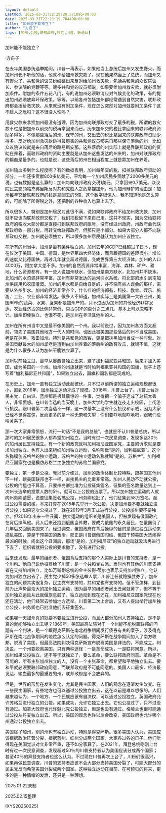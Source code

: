 ```yaml
---
layout: default
Lastmod: 2025-03-31T22:29:20.571896+00:00
date: 2025-03-31T22:29:19.704498+00:00
title: "加州能不能独立？"
author: "方舟子"
tags: [加州,公投,联邦政府,独立,川普，新语丝]
---
```


加州能不能独立？

·方舟子·

在去年美国总统选举期间，川普一再表示，如果他当上总统后加州又发生野火，而加州州长不听他的话，他就不给加州救灾款了。现在他果然当上了总统，而加州又有野火了，共和党的议员纷纷跳出来反对给加州救灾款，包括共和党的众议院议长、参议院的党鞭等等。很多共和党的议员都说，如果要给加州救灾款，就必须附加条件。附加的条件五花八门，有的说加州必须取消应对气候变化的政策，有的提出加州必须放弃环保政策，等等。以前各州包括加州都经常遇到自然灾害，联邦政府都会拨给救灾款，从来就没有附加条件，现在怎么突然对加州就要附加条件？这不趁人之危吗？这不很没人性吗？

用救灾款来拿捏加州最没有道理，因为加州向联邦政府交了最多的税，所谓的救灾款不过是把加州以前交的税再拿回来而已。历来加州交的税比拿回来的联邦政府资助多得多，不像那些落后的州、保守的州，交出去的税比拿回来的联邦政府资助少得多。反对给加州救灾款跳得最厉害的共和党议员都来自那些保守落后的州，比如众议院议长就是来自落后的路易斯安那。这些落后的州实际上就是靠联邦政府的资助在养着，而联邦政府的资助主要就是从加州这些发达的州来的，加州对联邦政府的输血是最多的。也就是说，这些落后的州在相当程度上就是靠加州在养着。

加州输血多到什么程度呢？有的数据表明，加州每年交的税，扣掉联邦政府资助的部分，一年还多贡献800多亿美元，平均每一个加州居民多贡献了2000多美元的税。也有数据是这么算的：加州每向联邦政府交税1美元，只拿回来0.7美元。众议院民主党领袖杰弗里斯反对共和党趁人之危拿捏加州，他为加州辩护的理由是：加州每年交给联邦政府的钱是拿回去的5倍。这个数字很惊人，我不知道他是怎么算的，可能除了所得税之外，还把别的各种收入也算上去了。

所以很多人，特别是加州居民对此很不满，说如果联邦政府不给加州救灾款，加州就不应该向联邦政府交税了，我们把税留下来自己用。这并不现实，因为交给联邦政府的税收大部分都是直接打到联邦政府的账号，没有经过州政府。州政府会代联邦政府收一部分税，再转交给联邦政府，但那只是小部分。如果大部分人都不向联邦政府交税，加州就必须独立，所以很多加州居民就认为加州应该独立。

在所有的州当中，加州是最有条件独立的。加州去年的GDP已经超过了日本，现在仅次于美国、中国、德国，是世界第四大经济体，而且跟德国的差距很小，增长的速度又比德国快，再过几年就会超过德国，变成世界第三大经济体。加州的人口4000万，跟加拿大差不多。加州的自然资源非常丰富，海洋、森林、矿产、耕地，什么资源都有。有一些人说加州缺水，但加州是南方缺水，北加州并不缺水。北加州的水资源非常丰富，加州有非常发达的运河引水系统，将北部的水引到南加州供民用和农田灌溉。加州的用水都是自给自足的，并不像有些人误会的那样，需要从外州引水。加州的经济非常齐全，什么样的经济都有，科技、教育、娱乐、旅游、工业、农业都非常发达。很多人不知道，加州实际上是美国第一大农业州，美国60％的蔬菜、水果、坚果都是加州产的。只不过因为加州的其他经济非常发达，农业经济占的比例非常低，只占GDP的百分之二点几，基本上可以忽略不计。加州即使独立，也饿不死，是加州在养活其他州的人。

加州在所有州当中又是最不像美国的一个州。我以前说过，因为加州各方面太超前，领先了美国其他地方一代人的时间，也因此被美国那些落后的州不当成美国，老是在抹黑、攻击加州。特别是共和党的政客，更是把抹黑加州当成一种时髦。对美国贡献最大的加州却老是遭到由加州养着的落后州的政客攻击，就很不值，这就是为什么很多人认为加州干脆独立算了。

加州以前独立过，最早从墨西哥独立出来，建了加利福尼亚共和国，后来才加入美国，成为美国的一个州。加州的州旗就是当时加利福尼亚共和国的国旗，旗子上还写着“加利福尼亚共和国”，如果独立出去，国旗和国名都是现成的。

在历史上，加州一直有独立运动此起彼伏，只不过以前所谓的独立运动规模都很小，直到2016年，加州独立运动才成了规模。2016年，川普上台了。川普上台对民主党、自由派、蓝州都是极其震惊的一件事，觉得把一个骗子选成了总统太丢人，非常愤怒。在川普当选的当天晚上，加州大学的学生就连夜走出校园，上街游行抗议。跟川普第二次当选不一样，这一次基本上没有什么抗议和示威，因为大家已经不觉得震惊，反而更多的是一种无奈和失望：你们要咋地就咋地吧，跟我们没啥关系了。

那一次大家非常愤怒，流行一句话“不是我的总统”，也就是不认川普是总统，所以那时的加州居民很多人都希望加州独立。当时有过一次民意调查，发现多达30％的加州居民支持独立。有一个新的政党就叫加利福尼亚国家党，主要的诉求就是要求加州独立。也有人出来组织加州独立运动，名称叫做“是的，加利福尼亚”。这个名称模仿苏格兰的独立运动，苏格兰的独立运动名称就叫“是的，苏格兰”。加利福尼亚国家党也是模仿苏格兰主张独立的苏格兰国家党。

要独立，第一步是公投。我以前介绍过，加州的政治体制比较特殊，跟美国其他州不一样，跟美国联邦也不一样，直接民主的比重非常高。加州人民动不动就公投，公投的门槛也不算高，只要州务卿批准为公投征集签名，征集的签名数量达到上一次州长选举的投票人数的5％，就可以上公投的选票了。所以加州独立运动的人就向州务卿请愿，说要征集签名搞公投，州务卿也批了，他们征集到58万签名，超过公投需要的槛。本来打算在2018年先举行一次公投，决定加州要不要就独立进行公投；如果这次公投过了，就在2019年3月正式进行公投，公投加州要不要独立。但2018年出来一件丑闻，独立运动的组织者是美国人，但被发现有俄国政府在背后操纵他。此人后来还跑到俄国当外教，要成为俄国的永久居民，在俄国待了几年后又回到美国来了。经过调查，俄国政府在背后操纵的目的是通过独立运动来搞乱美国，算是干预美国的政治。那正是川普跟俄国勾结、俄国干预美国大选闹得最凶的时候，闹出这个丑闻后，那场“是的，加利福尼亚”的独立运动就没法再进行下去了，组织者就把公投的要求撤了，没有进行公投。

后来还发现，最早的组织者、俄国背后支持的那个人实际上是川普的支持者，是一个川粉。他自己说他投票给了川普，是一个共和党右派。当时也有其他的川普支持者在支持加州独立，比如万斯副总统的金主彼得·蒂尔也表示支持加州独立。他认为加州独立出去了，民主党少掉50多张选举人票，川普连任就稳操胜券了。加州独立的问题其实很复杂，民主党有支持的，共和党也有支持的。但不管怎样，到目前为止声势最浩大的加州独立运动，因为最早的组织者闹出丑闻就黄了，但不等于加州独立运动从此就偃旗息鼓了。独立运动到现在还在，加利福尼亚国家党现在也还在活动，他们经常去参加地方选举。川普第二次上台后，又有人提出举行加州独立公投，州务卿也已批准他们去征集签名。

如果哪一天加州真的就要不要独立进行公投，而且大部分加州人支持独立，是不是真的就能够独立出去呢？1869年，美国最高法院对于一个州能不能脱离联邦的问题有一个判决，是一个跟得克萨斯在南北战争期间发行债券有关的案子，涉及得克萨斯在南北战争期间的地位怎么认定的问题。得克萨斯在战争期间加入了南方联邦，脱离了美国，但最高法院判决得克萨斯宣布脱离美国是非法的，不能成立。判决说，一个州要脱离美国，只有两种途径：一是革命成功，一是联邦同意。所以，加州如果公投独立，还不等于就独立了，要么革命，要么联邦政府同意。革命是不可能的，所有主张加州独立的人，没有一个主张革命，都希望和平地独立出去。要和平就必须要联邦政府同意，而联邦政府是不可能同意的。美国人口最多、经济最发达、输血最多的最重要的州，联邦政府是不会放弃的。

但是，世界的形势在发生变化，尤其是民主国家，人们的观念在逐渐发生改变。在一些民主国家，有些地方也可以通过公投独立出去，这在以前是难以想像的。人们越来越认为，一个地方、一个民族应该有自决权，可以通过公投独立。英国政府允许苏格兰进行独立的公投，如果成功，允许它独立出去。它也公投过了，只不过没有通过。加拿大政府也允许魁北克公投独立，但是也没有通过。格陵兰也很可能通过公投从丹麦独立出去。所以，美国的观念也许以后会改变，美国政府也允许哪个州通过公投独立出去。

美国除了加州，别的州也有独立运动，特别是得克萨斯。很多美国人认为，美国应该根据政治阵营分裂，根据蓝州、红州分成两个国家，大家各过各的日子。他们觉得现在美国党派对立非常严重，还不如分家算了。在2021年，拜登总统刚刚上台时有过一次民意调查，发现超过50％的川普支持者认为美国应该分成两个国家；甚至40％的拜登支持者也这么认为。不过现在川普再次上台了，川粉们很高兴，如果再做民意调查，川普的支持者应该不会大部分支持美国分裂了，可能大部分的民主党反而希望美国分裂成两个国家。这种独立运动在目前、在可预见的将来，更多的是一种情绪的发泄，还只是一种理想。

2025.01.22录制

2025.02.15整理

(XYS20250325)

